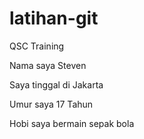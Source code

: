 # latihan-git
QSC Training

Nama saya Steven

Saya tinggal di Jakarta

Umur saya 17 Tahun

Hobi saya bermain sepak bola
